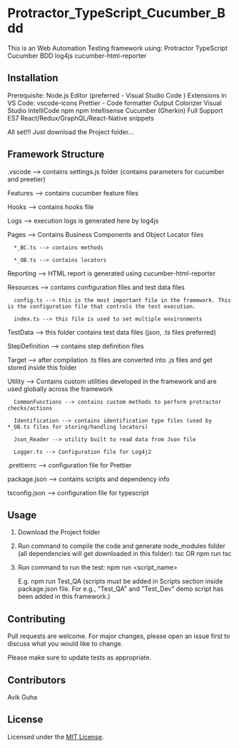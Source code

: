# Protractor_TypeScript_Cucumber_Bdd

This is an Web Automation Testing framework using:
Protractor
TypeScript
Cucumber BDD
log4js
cucumber-html-reporter

## Installation

Prerequisite:
Node.js
Editor (preferred - Visual Studio Code )
Extensions in VS Code:
vscode-icons
Prettier - Code formatter
Output Colorizer
Visual Studio IntelliCode
npm
npm Intellisense
Cucumber (Gherkin) Full Support
ES7 React/Redux/GraphQL/React-Native snippets

All set!!! Just download the Project folder...

## Framework Structure

.vscode --> contains settings.js folder (contains parameters for cucumber and preetier)

Features --> contains cucumber feature files

Hooks --> contains hooks file

Logs --> execution logs is generated here by log4js

Pages --> Contains Business Components and Object Locator files

      *_BC.ts --> contains methods

      *_OB.ts --> contains locators

Reporting --> HTML report is generated using cucumber-html-reporter

Resources --> contains configuration files and test data files

      config.ts --> this is the most important file in the framework. This is the configuration file that controls the test execution.

      index.ts --> this file is used to set multiple environments

TestData --> this folder contains test data files (json, .ts files preferred)

StepDefinition --> contains step definition files

Target --> after compilation .ts files are converted into .js files and get stored inside this folder

Utility --> Contains custom utilities developed in the framework and are used globally across the framework

      CommonFunctions --> contains custom methods to perform protractor checks/actions

      Identification --> contains identification type files (used by *_OB.ts files for storing/handling locators)

      Json_Reader --> utility built to read data from Json file

      Logger.ts --> Configuration file for Log4j2

.prettierrc --> configuration file for Prettier

package.json --> contains scripts and dependency info

tsconfig.json --> configuration file for typescript

## Usage

1. Download the Project folder

2. Run command to compile the code and generate node_modules folder (all dependencies will get downloaded in this folder):
   tsc
   OR
   npm run tsc

3. Run command to run the test:
   npm run <script_name>

    E.g. npm run Test_QA
    (scripts must be added in Scripts section inside package.json file. For e.g., "Test_QA" and "Test_Dev" demo script has been added in this framework.)

## Contributing

Pull requests are welcome. For major changes, please open an issue first to discuss what you would like to change.

Please make sure to update tests as appropriate.

## Contributors

Avik Guha

## License

Licensed under the [MIT License](LICENSE).
